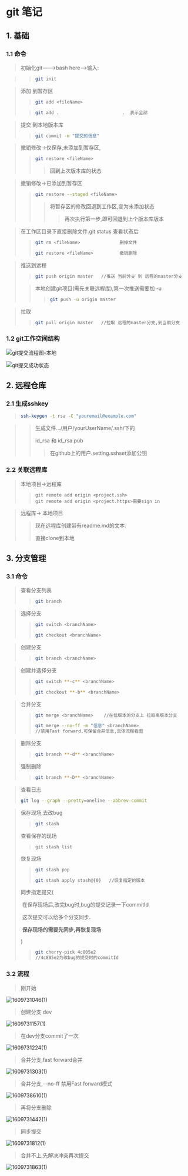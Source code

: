 # git 笔记

## 1. 基础

### 1.1 命令

> 初始化git--->bash here-->输入:

> > ````sh
> > git init
> > ````

> 添加 到暂存区
>
> > ```` sh
> > git add <fileName>  
> > ````
>
> > ````sh
> > git add .    					 .  表示全部
> > ````

> 提交 到本地版本库
>
> > ```sh
> > git commit -m "提交的信息"
> > ```

> 撤销修改->仅保存,未添加到暂存区,
>
> > ```sh
> > git restore <fileName>
> > ```
> >
> > > 回到上次版本库的状态

> 撤销修改->已添加到暂存区
>
> > ``` sh
> > git restore --staged <fileName> 
> > ```
> >
> > > 将暂存区的修改回退到工作区,变为未添加状态
> > >
> > > > 再次执行第一步,即可回退到上个版本库版本

> 在工作区目录下直接删除文件.git status 查看状态后
>
> > ``` sh
> > git rm <fileName>   			删掉文件
> > ```
> >
> > ``` sh
> > git restore <fileName> 	  		撤销删除
> > ```

>  推送到远程
>
> > ```sh
> > git push origin master   //推送 当前分支 到 远程的master分支 
> > ```
>
> > 本地创建git项目(需先关联远程库),第一次推送需要加 -u   
> >
> > > ```sh
> > > git push -u origin master
> > > ```

> 拉取
>
> > ```sh
> > git pull origin master   //拉取 远程的master分支,到当前分支
> > ```

### 1.2 git工作空间结构

![git提交流程图-本地](gitNotePicture\git提交流程图-本地.jpg)

![git提交成功状态](gitNotePicture\git提交成功状态.jpg)

## 2. 远程仓库

### 2.1 生成sshkey

> ```sh
> ssh-keygen -t rsa -C "youremail@example.com"
> ```

> > 生成文件.../用户/yourUserName/.ssh/下的
> >
> > id_rsa  和 id_rsa.pub
> >
> > > 在github上的用户.setting.sshset添加公钥

### 2.2 关联远程库

> 本地项目->远程库
>
> > ```
> > git remote add origin <project.ssh>
> > git remote add origin <project.https>需要sign in
> > ```

> 远程库-> 本地项目
>
> > 现在远程库创建带有readme.md的文本.
> >
> > 直接clone到本地

## 3. 分支管理

### 3.1 命令

> 查看分支列表
>
> > ```sh
> > git branch 
> > ```

> 选择分支
>
> > ```sh
> > git switch <branchName>
> > ```
> >
> > ```sh
> > git checkout <branchName>
> > ```

> 创建分支
>
> > ```sh
> > git branch <branchName>
> > ```

> 创建并选择分支
>
> > ```sh
> > git switch **-c** <branchName>
> > ```
> >
> > ```sh
> > git checkout **-b** <branchName>
> > ```

> 合并分支
>
> > ```sh
> > git merge <branchName>    //在低版本的分支上 拉取高版本分支
> > ```
> > ```sh
> > git merge --no-ff -m "信息" <branchName>		
> > //禁用Fast forward,可保留合并信息,具体流程看图
> > ```

> 删除分支
>
> > ``` sh
> > git branch **-d** <branchName>
> > ```
>
> 强制删除
>
> > ```sh
> > git branch **-D** <branchName>
> > ```

> 查看日志
>
> ```sh
> git log --graph --pretty=oneline --abbrev-commit
> ```

> 保存现场,去改bug
>
> > ``` sh
> > git stash
> > ```
>
> 查看保存的现场
>
> > ``` 
> > git stash list
> > ```
>
> 恢复现场
>
> > ```sh
> > git stash pop
> > ```
> >
> > ```sh
> > git stash apply stash@{0}  	//恢复指定的版本
> > ```
>
> 同步指定提交(
>
> ​	在保存现场后,改完bug时,bug的提交记录一下commitId
>
> ​	这次提交可以给多个分支同步.
>
> ​	**保存现场的需要先同步,再恢复现场**
>
> )
>
> > ```sh
> > git cherry-pick 4c805e2
> > //4c805e2为改bug的提交时的commitId
> > ```

### 3.2 流程

> 刚开始

![1609731046(1)](gitNotePicture\1609731046(1).jpg)

> 创建分支 dev

![1609731157(1)](gitNotePicture\1609731157(1).jpg)

> 在dev分支commit了一次

![1609731224(1)](gitNotePicture\1609731224(1).jpg)

> 合并分支,fast forward合并

![1609731303(1)](gitNotePicture\1609731303(1).jpg)

> 合并分支,--no-ff 禁用Fast forward模式

![1609738610(1)](gitNotePicture\1609738610(1).jpg)

> 再将分支删除

![1609731442(1)](gitNotePicture\1609731442(1).jpg)

> 同步提交

![1609731812(1)](gitNotePicture\1609731812(1).jpg)

> 合并不上,先解决冲突再次提交

![1609731863(1)](gitNotePicture\1609731863(1).jpg)